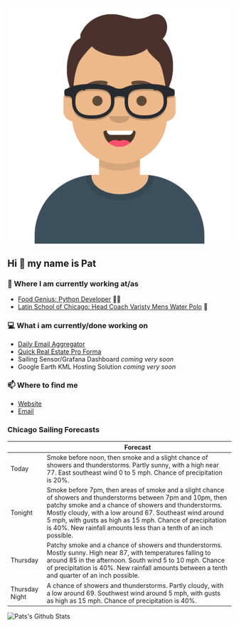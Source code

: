 [![Social banner for p-j-falconer](https://raw.githubusercontent.com/P-J-FALCONER/P-J-FALCONER/master/assets/avataaars.svg)](https://patfalconer.com/)
## Hi :wave: my name is Pat

### 💼 Where I am currently working at/as
- [Food Genius: Python Developer](https://getfoodgenius.com/) 🍔🐍
- [Latin School of Chicago: Head Coach Varisty Mens Water Polo](https://www.latinschool.org/) 🤽


### 💻 What i am currently/done working on
 - [Daily Email Aggregator](https://github.com/P-J-FALCONER/dott_daily_mail)
 - [Quick Real Estate Pro Forma](https://github.com/P-J-FALCONER/henry)
 - Sailing Sensor/Grafana Dashboard *coming very soon*
 - Google Earth KML Hosting Solution *coming very soon*

### 📫 Where to find me
 - [Website](https://patfalconer.com/)
 - [Email](mailto:patrick.j.falconer@gmail.com)


### Chicago Sailing Forecasts
|   | Forecast  |
|---|---|
| Today | Smoke before noon, then smoke and a slight chance of showers and thunderstorms. Partly sunny, with a high near 77. East southeast wind 0 to 5 mph. Chance of precipitation is 20%. |
| Tonight | Smoke before 7pm, then areas of smoke and a slight chance of showers and thunderstorms between 7pm and 10pm, then patchy smoke and a chance of showers and thunderstorms. Mostly cloudy, with a low around 67. Southeast wind around 5 mph, with gusts as high as 15 mph. Chance of precipitation is 40%. New rainfall amounts less than a tenth of an inch possible. |
| Thursday | Patchy smoke and a chance of showers and thunderstorms. Mostly sunny. High near 87, with temperatures falling to around 85 in the afternoon. South wind 5 to 10 mph. Chance of precipitation is 40%. New rainfall amounts between a tenth and quarter of an inch possible. |
| Thursday Night | A chance of showers and thunderstorms. Partly cloudy, with a low around 69. Southwest wind around 5 mph, with gusts as high as 15 mph. Chance of precipitation is 40%. |

![Pats's Github Stats](https://github-readme-stats.vercel.app/api?username=p-j-falconer&show_icons=true&theme=radical)
